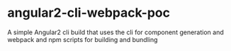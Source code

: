 # angular2-cli-webpack-poc
A simple Angular2 cli build that uses the cli for component generation and webpack and npm scripts for building and bundling
